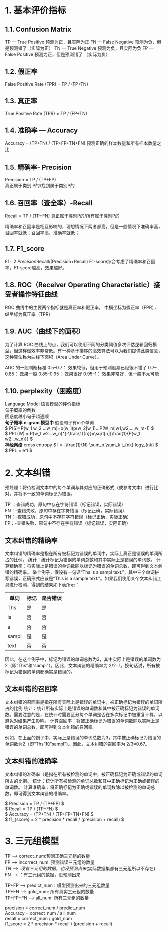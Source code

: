 # 1. 基本评价指标
## 1.1. Confusion Matrix
TP — True Positive 预测为正，且实际为正
FN — False Negative 预测为负，但是预测错了（实际为正）
TN — True Negative 预测为负，且实际为负
FP — False Positive 预测为正，但是预测错了 （实际为负）
## 1.2. 假正率
False Positive Rate (FPR) = FP / (FP+TN)
## 1.3. 真正率
True Positive Rate (TPR) = TP / (FP+TN)

## 1.4. 准确率 — Accuracy
Accuracy = (TP+TN) / (TP+FP+TN+FN)
预测正确的样本数量和所有样本数量之比

## 1.5. 精确率- Precision
Precision = TP / (TP+FP)    
真正属于类别 P的/找到属于类别P的

## 1.6. 召回率（查全率）-Recall
Recall = TP / (TP+FN)
真正属于类别P的/所有属于类别P的

精确率和召回率是相互影响的，理想情况下两者都高，但是一般情况下准确率高，召回率就低；召回率高，准确率就低；
## 1.7. F1_score
F1= 2 *Precision*Recall/(Precision+Recall)
F1-score综合考虑了精确率和召回率，F1-score越高，效果越好。

## 1.8. ROC（Receiver Operating Characteristic）接受者操作特征曲线
ROC 曲线中的主要两个指标就是真正率和假正率， 中横坐标为假正率（FPR），纵坐标为真正率（TPR）

## 1.9. AUC（曲线下的面积）
为了计算 ROC 曲线上的点，我们可以使用不同的分类阈值多次评估逻辑回归模型，但这样做效率非常低。有一种基于排序的高效算法可以为我们提供此类信息，这种算法称为曲线下面积（Area Under Curve）。

AUC 的一般判断标准
0.5–0.7： 效果较低，但用于预测股票已经很不错了
0.7–0.85： 效果一般
0.85–0.95： 效果很好
0.95–1： 效果非常好，但一般不太可能

## 1.10. perplexity（困惑度）
Language Model 语言模型的评价指标<br/>
句子概率的倒数<br/>
困惑度越小句子越通顺<br/>
**句子概率**
**n-gram 模型中** 假设句子有m个单词<br/>
$ P(S)=P(w_1 w_2 ...w_m)=p(w_1)p(w_2|w_1)...P(W_m|w1,w2,...,w_m-1) $<br/>
$ PPL(W) = P(w_1 w2...w_n)^{-\frac{1}{n}}=\sqrt[n]{\frac{1}{P(w_1 w2...w_n)}} $<br/>
**神经网络**
cross entropy
$ l = -\frac{1}{N} \sum_n \sum_k t_{nk} logy_{nk} $ <br/>
$ PPL = e^l $ <br/>


# 2. 文本纠错

预处理：将待检测文本中的每个单词与其对应的正确形式（或参考文本）进行比对，并将不一致的单词标记为错误。

TP ：查错成功，原句中存在字符错误（标记错误，实际错误）  
FN：-查错失败，原句中存在字符错误（标记正确，实际错误）  
TN：-查错成功，原句中不存在字符错误（标记正确，实际正确）  
FP：-查错失败，原句中不存在字符错误（标记错误，实际正确）  

## 文本纠错的精确率
文本纠错的精确率是指在所有被标记为错误的单词中，实际上真正是错误的单词所占的比例。
统计：统计标记为错误的单词总数和其中实际上是错误的单词数。
计算精确率：将实际上是错误的单词数除以标记为错误的单词总数，即可得到文本纠错的精确率。
举个例子，假设有一句话“Ths is a sampl text.”，其中三个单词拼写错误，正确形式应该是“This is a sample text.”。如果我们使用某个文本纠错工具进行检测，得到的结果如下表所示：

| 单词 | 标记 | 是否错误| 
|  ----  | ----  | ----  |
| Ths | 是 |	是 |  
| is |	否 |	否 |  
| a |	  否 |	否 |  
| sampl |是|	是 |  
| text | 否|	否 |  

因此，在这个例子中，标记为错误的单词总数为2，其中实际上是错误的单词数为2（即“Ths”和“sampl”）。因此，文本纠错的精确率为 2/2=1。换句话说，所有被标记为错误的单词都确实是错误的。

## 文本纠错的召回率
文本纠错的召回率是指在所有实际上是错误的单词中，被正确标记为错误的单词所占的比例
统计：统计所有实际上是错误的单词数和其中被正确标记为错误的单词数。需要注意的是，在统计时需要区分每个单词是否在多次标记中被重复计算，以避免对结果产生影响。
计算召回率：将被正确标记为错误的单词数除以实际上是错误的单词总数，即可得到文本纠错的召回率。

例如，在上面的例子中，实际上是错误的单词总数为3，其中被正确标记为错误的单词数为2（即“Ths”和“sampl”）。因此，文本纠错的召回率为 2/3≈0.67。

## 文本纠错的准确率
文本纠错的准确率（是指在所有被检测的单词中，被正确标记为正确或错误的单词所占的比例。
统计：统计所有被检测的单词总数和其中正确标记为正确或错误的单词数。
计算准确率：将正确标记为正确或错误的单词数除以被检测的单词总数，即可得到文本纠错的准确率。

$ Precision = TP / (TP+FP) $ <br/>
$ Recall = TP / (TP+FN) $ <br/>
$ Accuracy = (TP+TN) / (TP+FP+TN+FN) $ <br/>
$ f1_{score} = 2 * precision * recall / (precision + recall) $ <br/>

# 3. 三元组模型
TP --> correct_num:预测正确三元组的数量 <br/>
FP --> incorrect_num: 预测错误三元组的数量 <br/>
*TN --> :没有三元组的数据，也没预测出来*(实际数据集都有三元组所以不存在) <br/>
FN --> ：有三元组的数据，没预测出来 <br/>

TP+FP --> predict_num：模型预测出来的三元组数量 <br/>
TP+FN --> gold_num: 所有真实三元组的数量 <br/>
TP+FP+FN --> all_num: 所有三元组的数量 <br/>

precision = correct_num / predict_num <br/>
Accuracy = correct_num / all_num <br/>
recall = correct_num / gold_num <br/>
f1_score = 2 * precision * recall / (precision + recall) <br/>



